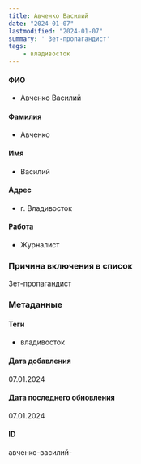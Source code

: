 ```yaml
---
title: Авченко Василий
date: "2024-01-07"
lastmodified: "2024-01-07"
summary: ' Зет-пропагандист'
tags: 
    - владивосток
---
```

<!--# pp2-->
<!--## Фигурант-->
<!--### Личные данные-->
#### ФИО
- Авченко Василий
#### Фамилия
- Авченко
#### Имя
- Василий
#### Адрес
- г. Владивосток
#### Работа
- Журналист
### Причина включения в список
Зет-пропагандист
### Метаданные
#### Теги
- владивосток
#### Дата добавления
07.01.2024
#### Дата последнего обновления
07.01.2024
#### ID
авченко-василий-
<!--## END;-->
